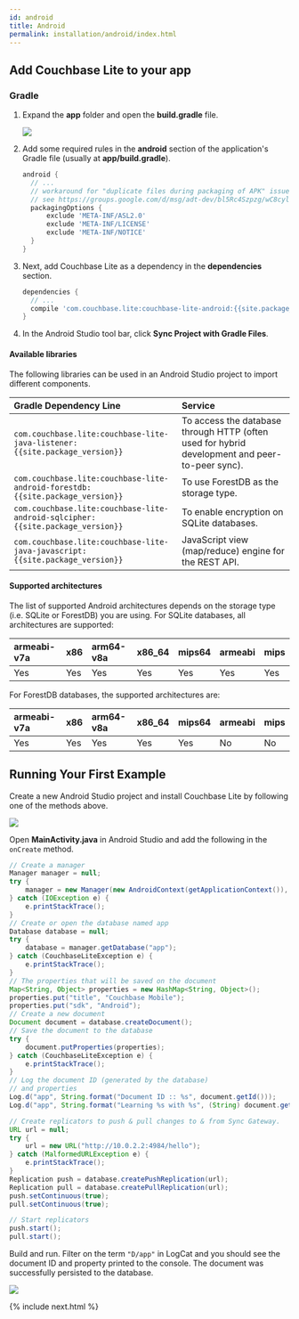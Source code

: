 ```yaml
---
id: android
title: Android
permalink: installation/android/index.html
---
```


## Add Couchbase Lite to your app

### Gradle

1. Expand the **app** folder and open the **build.gradle** file.

    <img src="../img/android-build-gradle.png" class=portrait />

2. Add some required rules in the **android** section of the application's Gradle file (usually at **app/build.gradle**).

    ```groovy
    android {
      // ...
      // workaround for "duplicate files during packaging of APK" issue
      // see https://groups.google.com/d/msg/adt-dev/bl5Rc4Szpzg/wC8cylTWuIEJ
      packagingOptions {
          exclude 'META-INF/ASL2.0'
          exclude 'META-INF/LICENSE'
          exclude 'META-INF/NOTICE'
      }
    }
    ```

3. Next, add Couchbase Lite as a dependency in the **dependencies** section.

    ```groovy
    dependencies {
      // ...
      compile 'com.couchbase.lite:couchbase-lite-android:{{site.package_version}}'
    }
    ```

4. In the Android Studio tool bar, click **Sync Project with Gradle Files**.

#### Available libraries

The following libraries can be used in an Android Studio project to import different components.

|Gradle Dependency Line|Service|
|:---------------------|:------|
|`com.couchbase.lite:couchbase-lite-java-listener:{{site.package_version}}`|To access the database through HTTP (often used for hybrid development and peer-to-peer sync).|
|`com.couchbase.lite:couchbase-lite-android-forestdb:{{site.package_version}}`|To use ForestDB as the storage type.|
|`com.couchbase.lite:couchbase-lite-android-sqlcipher:{{site.package_version}}`|To enable encryption on SQLite databases.|
|`com.couchbase.lite:couchbase-lite-java-javascript:{{site.package_version}}`|JavaScript view (map/reduce) engine for the REST API.|

#### Supported architectures

The list of supported Android architectures depends on the storage type (i.e. SQLite or ForestDB) you are using.
For SQLite databases, all architectures are supported:

| armeabi-v7a | x86 | arm64-v8a | x86_64 | mips64 | armeabi | mips |
|:------------|:----|:----------|:-------|:-------|:--------|:-----|
| Yes         | Yes | Yes       | Yes    | Yes    | Yes     | Yes  |

For ForestDB databases, the supported architectures are:

| armeabi-v7a | x86 | arm64-v8a | x86_64 | mips64 | armeabi | mips |
|:------------|:----|:----------|:-------|:-------|:--------|:-----|
| Yes         | Yes | Yes       | Yes    | Yes    | No      | No   |

## Running Your First Example

Create a new Android Studio project and install Couchbase Lite by following one of the methods above.

<img src="../img/android-studio-new-project.png" class=center-image />

Open **MainActivity.java** in Android Studio and add the following in the `onCreate` method.

```java
// Create a manager
Manager manager = null;
try {
    manager = new Manager(new AndroidContext(getApplicationContext()), Manager.DEFAULT_OPTIONS);
} catch (IOException e) {
    e.printStackTrace();
}
// Create or open the database named app
Database database = null;
try {
    database = manager.getDatabase("app");
} catch (CouchbaseLiteException e) {
    e.printStackTrace();
}
// The properties that will be saved on the document
Map<String, Object> properties = new HashMap<String, Object>();
properties.put("title", "Couchbase Mobile");
properties.put("sdk", "Android");
// Create a new document
Document document = database.createDocument();
// Save the document to the database
try {
    document.putProperties(properties);
} catch (CouchbaseLiteException e) {
    e.printStackTrace();
}
// Log the document ID (generated by the database)
// and properties
Log.d("app", String.format("Document ID :: %s", document.getId()));
Log.d("app", String.format("Learning %s with %s", (String) document.getProperty("title"), (String) document.getProperty("sdk")));

// Create replicators to push & pull changes to & from Sync Gateway.
URL url = null;
try {
    url = new URL("http://10.0.2.2:4984/hello");
} catch (MalformedURLException e) {
    e.printStackTrace();
}
Replication push = database.createPushReplication(url);
Replication pull = database.createPullReplication(url);
push.setContinuous(true);
pull.setContinuous(true);

// Start replicators
push.start();
pull.start();
```

Build and run. Filter on the term `"D/app"` in LogCat and you should see the document ID and property printed to the console. The document was successfully persisted to the database.

<img src="../img/android-studio-logging.png" class=center-image />

{% include next.html %}